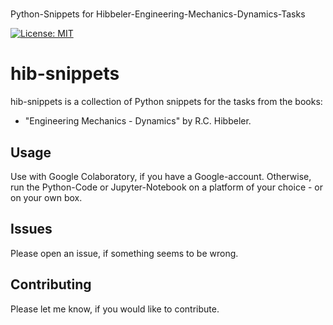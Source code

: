 #
Python-Snippets for Hibbeler-Engineering-Mechanics-Dynamics-Tasks

[![License: MIT](https://img.shields.io/badge/License-MIT-yellow.svg)](https://opensource.org/licenses/MIT)

# hib-snippets

 hib-snippets is a collection of Python snippets for the tasks from the books:

 * "Engineering Mechanics - Dynamics" by R.C. Hibbeler.

## Usage

Use with Google Colaboratory, if you have a Google-account. Otherwise, run the Python-Code or Jupyter-Notebook on a platform of your choice - or on your own box.

## Issues
Please open an issue, if something seems to be wrong.


## Contributing
Please let me know, if you would like to contribute.
